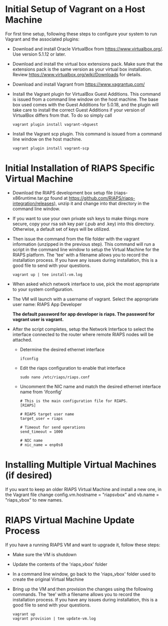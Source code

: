 # Initial Setup of Vagrant on a Host Machine

For first time setup, following these steps to configure your system to run Vagrant and the associated plugins:

- Download and install Oracle VirtualBox from https://www.virtualbox.org/.  Use version 5.1.12 or later.
- Download and install the virtual box extensions pack. Make sure that the extensions pack is the same version as your virtual box installation. Review https://www.virtualbox.org/wiki/Downloads for details.
- Download and install Vagrant from https://www.vagrantup.com/
- Install the Vagrant plugin for VirtualBox Guest Additions. This command is issued from a command line window on the host machine.  The base box used comes with the Guest Additions for 5.0.18, and the plugin will take care to install the correct Guest Additions if your version of VirtualBox differs from that. To do so simply call 

    ```
    vagrant plugin install vagrant-vbguest
    ```  

- Install the Vagrant scp plugin.  This command is issued from a command line window on the host machine.  

    ```
    vagrant plugin install vagrant-scp
    ```  

# Initial Installation of RIAPS Specific Virtual Machine

- Download the RIAPS development box setup file (riaps-x86runtime.tar.gz found at https://github.com/RIAPS/riaps-integration/releases), unzip it and change into that directory in the command line window.  

- If you want to use your own private ssh keys to make things more secure, copy your rsa ssh key pair (.pub and .key) into this directory.  Otherwise, a default set of keys will be utilized.

- Then issue the command from the file folder with the vagrant information (unzipped in the previous step).  This command will run a script in the command line window to setup the Virtual Machine for the RIAPS platform.  The 'tee' with a filename allows you to record the installation process.  If you have any issues during installation, this is a good file to send with your questions.

    ```
    vagrant up | tee install-vm.log
    ```   

- When asked which network interface to use, pick the most appropriate to your system configuration.

- The VM will launch with a username of vagrant.  Select the appropriate user name:  RIAPS App Developer 


    **The default password for app developer is riaps. The password for vagrant user is vagrant.**

- After the script completes, setup the Network Interface to select the interface connected to the router where remote RIAPS nodes will be attached.  

    - Determine the desired ethernet interface
    
        ```
        ifconfig
        ```   
    
    - Edit the riaps configuration to enable that interface
    
        ```
        sudo nano /etc/riaps/riaps.conf
        ```   
    
    - Uncomment the NIC name and match the desired ethernet interface name from 'ifconfig'
    
        ```
        # This is the main configuration file for RIAPS.  
        [RIAPS]

        # RIAPS target user name
        target_user = riaps

        # Timeout for send operations
        send_timeout = 1000

        # NIC name
        # nic_name = enp0s8
        ```   
        
# Installing Multiple Virtual Machines (if desired)
If you want to keep an older RIAPS Virtual Machine and install a new one, in the Vagrant file change config.vm.hostname = "riapsvbox" and vb.name = "riaps_vbox" to new names.  
    
# RIAPS Virtual Machine Update Process
If you have a running RIAPS VM and want to upgrade it, follow these steps:

- Make sure the VM is shutdown
- Update the contents of the 'riaps_vbox' folder
- In a command line window, go back to the 'riaps_vbox' folder used to create the original Virtual Machine
- Bring up the VM and then provision the changes using the following commands.  The 'tee' with a filename allows you to record the installation process.  If you have any issues during installation, this is a good file to send with your questions.

    ```
    vagrant up 
    vagrant provision | tee update-vm.log
    ```   
